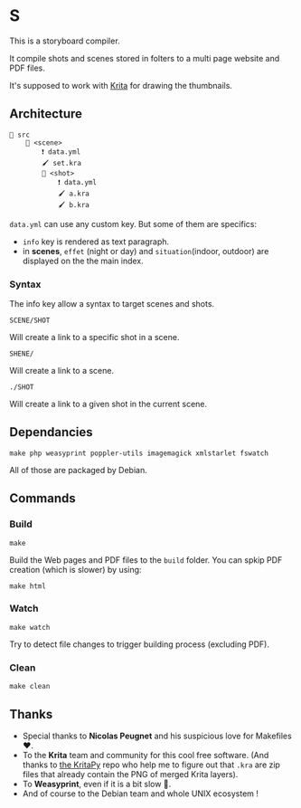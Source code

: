 # S

This is a storyboard compiler.

It compile shots and scenes stored in folters to a multi page website and PDF files.

It's supposed to work with [Krita](https://krita.org) for drawing the thumbnails.

Architecture
------------

    📁 src
        📁 <scene>
            ❗ data.yml
            🖌️ set.kra
            📁 <shot>
                ❗ data.yml
                🖌️ a.kra
                🖌️ b.kra

`data.yml` can use any custom key. But some of them are specifics:

- `info` key is rendered as text paragraph.
- in **scenes**, `effet` (night or day) and `situation`(indoor, outdoor) are displayed on the the main index.

### Syntax

The info key allow a syntax to target scenes and shots.

    SCENE/SHOT

Will create a link to a specific shot in a scene.

    SHENE/

Will create a link to a scene.

    ./SHOT

Will create a link to a given shot in the current scene.


Dependancies
------------

```
make php weasyprint poppler-utils imagemagick xmlstarlet fswatch
```

All of those are packaged by Debian.

Commands
--------

### Build

```
make
```

Build the Web pages and PDF files to the `build` folder. You can spkip PDF creation (which is slower) by using:

```
make html
```

### Watch

```
make watch
```

Try to detect file changes to trigger building process (excluding PDF).

### Clean

```
make clean
```



Thanks
------

- Special thanks to **Nicolas Peugnet** and his suspicious love for Makefiles ❤️.
- To the **Krita** team and community for this cool free software. (And thanks to [the KritaPy](https://github.com/ivyallie/KritaPy) repo who help me to figure out that `.kra` are zip files that already contain the PNG of merged Krita layers).
- To **Weasyprint**, even if it is a bit slow 🥲.
- And of course to the Debian team and whole UNIX ecosystem !
